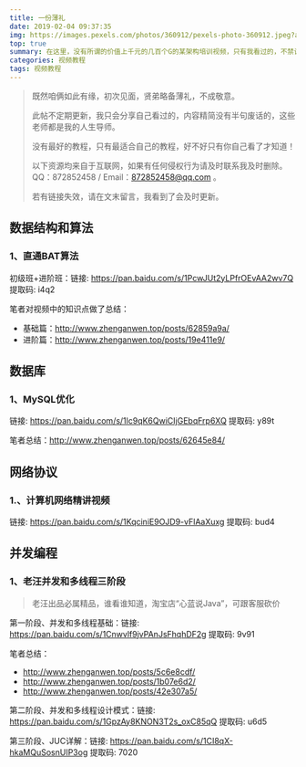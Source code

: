 ```yaml
---
title: 一份薄礼 
date: 2019-02-04 09:37:35
img: https://images.pexels.com/photos/360912/pexels-photo-360912.jpeg?auto=compress&cs=tinysrgb&dpr=1
top: true
summary: 在这里，没有所谓的价值上千元的几百个G的某架构培训视频，只有我看过的，不禁让人拍手称快的，个人感觉是真正用新做教育和技术分享的视频教程，他们不会闲你教的学费太少而有所保留。左神、汪文君老师等，感谢你们开启了我的知识大门……在这里我也将这些视频分享给各位，只有大家相互分享，大家才能更好的协同进步渡过难关，fighting！
categories: 视频教程
tags: 视频教程
---
```


> 既然咱俩如此有缘，初次见面，贤弟略备薄礼，不成敬意。
>
> 此帖不定期更新，我只会分享自己看过的，内容精简没有半句废话的，这些老师都是我的人生导师。
>
> 没有最好的教程，只有最适合自己的教程，好不好只有你自己看了才知道！
>
> 以下资源均来自于互联网，如果有任何侵权行为请及时联系我及时删除。QQ：872852458 / Email：872852458@qq.com 。
>
> 若有链接失效，请在文末留言，我看到了会及时更新。

## 数据结构和算法

### 1、直通BAT算法

初级班+进阶班：链接: https://pan.baidu.com/s/1PcwJUt2yLPfrOEvAA2wv7Q 提取码: i4q2

笔者对视频中的知识点做了总结：

- 基础篇：http://www.zhenganwen.top/posts/62859a9a/
- 进阶篇：http://www.zhenganwen.top/posts/19e411e9/

## 数据库

### 1、MySQL优化

链接: https://pan.baidu.com/s/1lc9qK6QwiCIjGEbqFrp6XQ 提取码: y89t

笔者总结：http://www.zhenganwen.top/posts/62645e84/

## 网络协议

### 1.、计算机网络精讲视频

链接: https://pan.baidu.com/s/1KqciniE9OJD9-vFlAaXuxg 提取码: bud4

## 并发编程

### 1、老汪并发和多线程三阶段

> 老汪出品必属精品，谁看谁知道，淘宝店“心蓝说Java”，可跟客服砍价

第一阶段、并发和多线程基础：链接: https://pan.baidu.com/s/1Cnwvlf9jvPAnJsFhqhDF2g 提取码: 9v91

笔者总结：

- http://www.zhenganwen.top/posts/5c6e8cdf/
- http://www.zhenganwen.top/posts/1b07e6d2/
- http://www.zhenganwen.top/posts/42e307a5/

第二阶段、并发和多线程设计模式：链接: https://pan.baidu.com/s/1GpzAy8KNON3T2s_oxC85qQ 提取码: u6d5

第三阶段、JUC详解：链接: https://pan.baidu.com/s/1CI8qX-hkaMQuSosnUIP3og 提取码: 7020





